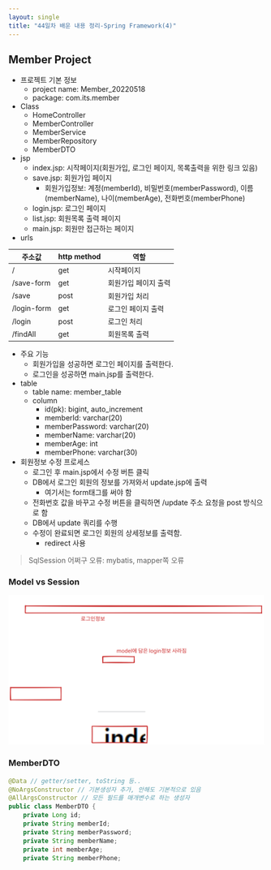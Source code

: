 ```yaml
---
layout: single
title: "44일차 배운 내용 정리-Spring Framework(4)"
---
```


## Member Project
- 프로젝트 기본 정보
  - project name: Member_20220518
  - package: com.its.member
- Class
  - HomeController
  - MemberController
  - MemberService
  - MemberRepository
  - MemberDTO
- jsp
  - index.jsp: 시작페이지(회원가입, 로그인 페이지, 목록출력을 위한 링크 있음)
  - save.jsp: 회원가입 페이지
    - 회원가입정보: 계정(memberId), 비밀번호(memberPassword), 이름
    (memberName), 나이(memberAge), 전화번호(memberPhone)
  - login.jsp: 로그인 페이지
  - list.jsp: 회원목록 출력 페이지
  - main.jsp: 회원만 접근하는 페이지
- urls

|주소값|http method|역할|
|---|---|---|
|/|get|시작페이지|
|/save-form|get| 회원가입 페이지 출력|
|/save|post|회원가입 처리|
|/login-form|get|로그인 페이지 출력|
|/login|post|로그인 처리|
|/findAll|get|회원목록 출력|

- 주요 기능
  - 회원가입을 성공하면 로그인 페이지를 출력한다.
  - 로그인을 성공하면 main.jsp를 출력한다.
- table
  - table name: member_table
  - column
    - id(pk): bigint, auto_increment
    - memberId: varchar(20)
    - memberPassword: varchar(20)
    - memberName: varchar(20)
    - memberAge: int
    - memberPhone: varchar(30)
- 회원정보 수정 프로세스
  - 로그인 후 main.jsp에서 수정 버튼 클릭
  - DB에서 로그인 회원의 정보를 가져와서 update.jsp에 출력
    - 여기서는 form태그를 써야 함
  - 전화번호 값을 바꾸고 수정 버튼을 클릭하면 /update 주소 요청을 post 방식으로 함
  - DB에서 update 쿼리를 수행
  - 수정이 완료되면 로그인 회원의 상세정보를 출력함.
    - redirect 사용
>SqlSession 어쩌구 오류: mybatis, mapper쪽 오류


### Model vs Session
<img src="..\assets\images\2022-05-18-1501.excalidraw.svg">

### MemberDTO
```java
@Data // getter/setter, toString 등..
@NoArgsConstructor // 기본생성자 추가, 안해도 기본적으로 있음
@AllArgsConstructor // 모든 필드를 매개변수로 하는 생성자
public class MemberDTO {
    private Long id;
    private String memberId;
    private String memberPassword;
    private String memberName;
    private int memberAge;
    private String memberPhone;
```


